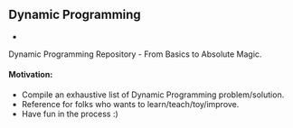 ## Dynamic Programming
-
Dynamic Programming Repository - From Basics to Absolute Magic.

#### Motivation:
- Compile an exhaustive list of Dynamic Programming problem/solution.
- Reference for folks who wants to learn/teach/toy/improve.
- Have fun in the process :)

